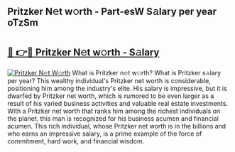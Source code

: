 ## Pritzker N𝚎t w𝚘rth - Part-esW S𝚊lary per year oTzSm

# <h2><a href="http://gc0gd06.nevu.top/?p=Pritzker">🔗 👉🔴 Pritzker N𝚎t w𝚘rth - S𝚊lary</a></h2>

[![Pritzker N𝚎t W𝚘rth](https://i.imgur.com/Oavwk0R.jpeg)](http://gc0gd06.nevu.top/?p=Pritzker)
What is Pritzker n𝚎t w𝚘rth? What is Pritzker s𝚊lary per year?
This wealthy individual's Pritzker net worth is considerable, positioning him among the industry's elite. His salary is impressive, but it is dwarfed by Pritzker net worth, which is rumored to be even larger as a result of his varied business activities and valuable real estate investments. With a Pritzker net worth that ranks him among the richest individuals on the planet, this man is recognized for his business acumen and financial acumen. This rich individual, whose Pritzker net worth is in the billions and who earns an impressive salary, is a prime example of the force of commitment, hard work, and financial wisdom.
